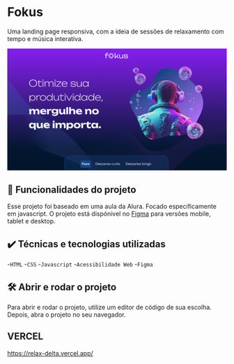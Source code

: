 # Fokus

Uma landing page responsiva, com a ideia de sessões de relaxamento com tempo e música interativa.

<img src="./imagens/screenshot.png" alt="Fokus">

## 🔨 Funcionalidades do projeto

Esse projeto foi baseado em uma aula da Alura. Focado especificamente em javascript. O projeto está dispónivel no [Figma](https://www.figma.com/files/recents-and-sharing/recently-viewed?fuid=1308970617800034366) para versões mobile, tablet e desktop.

## ✔️ Técnicas e tecnologias utilizadas

-`HTML`
-`CSS`
-`Javascript`
-`Acessibilidade Web`
-`Figma`

## 🛠️ Abrir e rodar o projeto

Para abrir e rodar o projeto, utilize um editor de código de sua escolha.
Depois, abra o projeto no seu navegador.

## VERCEL 
https://relax-delta.vercel.app/
